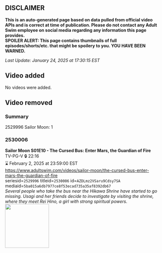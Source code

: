 ## DISCLAIMER
**This is an auto-generated page based on data pulled from official video APIs and is correct at time of publication. Please do not contact any Adult Swim employee on social media regarding any information this page provides.**  
**SPOILER ALERT: This page contains thumbnails of full episodes/shorts/etc. that might be spoilery to you. YOU HAVE BEEN WARNED.**  

_Last Update: January 24, 2025 at 17:30:15 EST_
## Video added
No videos were added.  
## Video removed
### Summary
2529996 Sailor Moon: 1  
### 2530006
**Sailor Moon S01E10 - The Cursed Bus: Enter Mars, the Guardian of Fire**  
TV-PG-V 🔒 22:16  
⌛ February 2, 2025 at 23:59:00 EST  
https://www.adultswim.com/videos/sailor-moon/the-cursed-bus-enter-mars-the-guardian-of-fire  
seriesid=`2529996` titleid=`2530006` id=`AZDLmz2VSaru9Cdsy7SA` mediaid=`5ba015a6db7977ce8f53ecad735a35af8392db67`  
_Several people who take the bus near the Hikawa Shrine have started to go missing. Usagi and her friends decide to investigate by visiting the shrine, where they meet Rei Hino, a girl with strong spiritual powers._  
<a href="https://media.cdn.adultswim.com/uploads/20240729/thumbnails/2_24729954152-CopyofSailorMoon_Ep010_Thumbnail_1920x1080_Pillarbox.jpg"><img src="https://media.cdn.adultswim.com/uploads/20240729/thumbnails/2_24729954152-CopyofSailorMoon_Ep010_Thumbnail_1920x1080_Pillarbox.jpg" height="144px" /></a>
